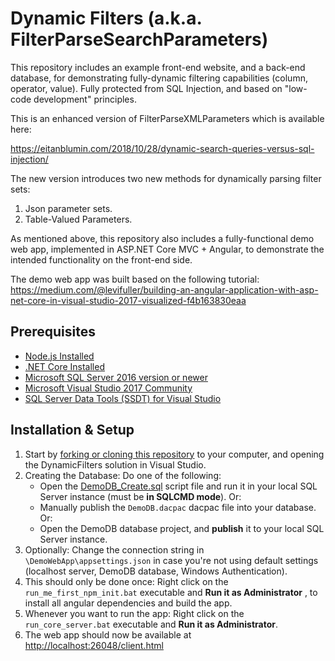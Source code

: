 # Dynamic Filters (a.k.a. FilterParseSearchParameters)

This repository includes an example front-end website, and a back-end database, for demonstrating fully-dynamic filtering capabilities (column, operator, value). Fully protected from SQL Injection, and based on "low-code development" principles.

This is an enhanced version of FilterParseXMLParameters which is available here:

https://eitanblumin.com/2018/10/28/dynamic-search-queries-versus-sql-injection/

The new version introduces two new methods for dynamically parsing filter sets:
1. Json parameter sets.
2. Table-Valued Parameters.

As mentioned above, this repository also includes a fully-functional demo web app, implemented in ASP.NET Core MVC + Angular, to demonstrate the intended functionality on the front-end side.

The demo web app was built based on the following tutorial: https://medium.com/@levifuller/building-an-angular-application-with-asp-net-core-in-visual-studio-2017-visualized-f4b163830eaa

## Prerequisites

- [Node.js Installed](https://nodejs.org/en/download/)
- [.NET Core Installed](https://www.microsoft.com/net/core#windowscmd)
- [Microsoft SQL Server 2016 version or newer](https://www.microsoft.com/en-us/sql-server/sql-server-downloads)
- [Microsoft Visual Studio 2017 Community](https://www.visualstudio.com/downloads/)
- [SQL Server Data Tools (SSDT) for Visual Studio](https://docs.microsoft.com/en-us/sql/ssdt/download-sql-server-data-tools-ssdt)

## Installation & Setup

1. Start by [forking or cloning this repository](https://github.com/EitanBlumin/DynamicFilters) to your computer, and opening the DynamicFilters solution in Visual Studio.
2. Creating the Database: Do one of the following:
	- Open the [DemoDB_Create.sql](https://github.com/EitanBlumin/DynamicFilters/blob/master/DemoDB_Create.sql) script file and run it in your local SQL Server instance (must be **in SQLCMD mode**). Or:
	- Manually publish the `DemoDB.dacpac` dacpac file into your database. Or:
	- Open the DemoDB database project, and **publish** it to your local SQL Server instance.
3. Optionally: Change the connection string in `\DemoWebApp\appsettings.json` in case you're not using default settings (localhost server, DemoDB database, Windows Authentication).
4. This should only be done once: Right click on the `run_me_first_npm_init.bat` executable and **Run it as Administrator** , to install all angular dependencies and build the app.
5. Whenever you want to run the app: Right click on the `run_core_server.bat` executable and **Run it as Administrator**.
6. The web app should now be available at [http://localhost:26048/client.html](http://git.eitanblumin.com/DynamicFilters/)
